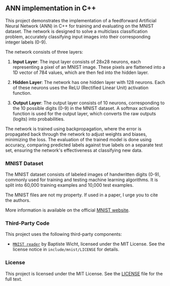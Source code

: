 ## ANN implementation in C++

This project demonstrates the implementation of a feedforward Artificial Neural Network (ANN) in C++ for training and evaluating on the MNIST dataset. The network is designed to solve a multiclass classification problem, accurately classifying input images into their corresponding integer labels (0-9).

The network consists of three layers:

1. **Input Layer**: The input layer consists of 28x28 neurons, each representing a pixel of an MNIST image. These pixels are flattened into a 1D vector of 784 values, which are then fed into the hidden layer.

2. **Hidden Layer**: The network has one hidden layer with 128 neurons. Each of these neurons uses the ReLU (Rectified Linear Unit) activation function.

3. **Output Layer**: The output layer consists of 10 neurons, corresponding to the 10 possible digits (0-9) in the MNIST dataset. A softmax activation function is used for the output layer, which converts the raw outputs (logits) into probabilities.

The network is trained using backpropagation, where the error is propagated back through the network to adjust weights and biases, minimizing the loss. The evaluation of the trained model is done using accuracy, comparing predicted labels against true labels on a separate test set, ensuring the network's effectiveness at classifying new data.

### MNIST Dataset

The MNIST dataset consists of labeled images of handwritten digits (0-9), commonly used for training and testing machine learning algorithms. It is split into 60,000 training examples and 10,000 test examples.

The MNIST files are not my property. If used in a paper, I urge you to cite the authors.

More information is available on the official [MNIST website](https://yann.lecun.com/exdb/mnist/).


### Third-Party Code

This project uses the following third-party components:

- [`MNIST reader`](https://github.com/wichtounet/mnist) by Baptiste Wicht, licensed under the MIT License. See the license notice in `include/mnist/LICENSE` for details.

### License

This project is licensed under the MIT License. See the [LICENSE](./LICENSE) file for the full text.
